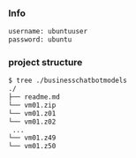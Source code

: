 ### Info
```bash
username: ubuntuuser
password: ubuntu
```
### project structure
```bash
$ tree ./businesschatbotmodels
./
├── readme.md
└── vm01.zip
└── vm01.z01
└── vm01.z02
 ...
└── vm01.z49
└── vm01.z50
```
